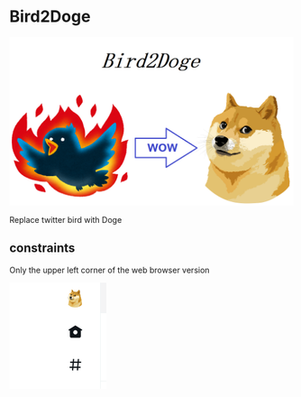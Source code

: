 # Bird2Doge


![Bird2Doge](Doges/kusodasa.png)

Replace twitter bird with Doge

## constraints

Only the upper left corner of the web browser version

![Browser](Doges/sample.png)